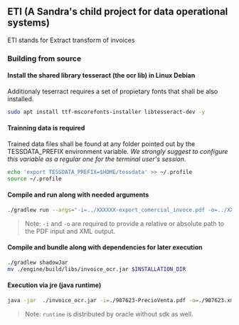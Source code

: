 ## ETI (A Sandra's child project for data operational systems)
ETI stands for Extract transform of invoices

### Building from source
#### Install the shared library tesseract (the ocr lib) in Linux Debian
Additionaly teserract requires a set of propietary fonts that shall be also installed.
```sh
sudo apt install ttf-mscorefonts-installer libtesseract-dev -y
```

#### Trainning data is required
Trained data files shall be found at any folder pointed out by the TESSDATA_PREFIX environment variable.
*We strongly suggest to configure this variable as a regular one for the terminal user's session*.
```sh
echo 'export TESSDATA_PREFIX=$HOME/tessdata' >> ~/.profile
source ~/.profile
```

#### Compile and run along with needed arguments
```sh
./gradlew run --args="-i=../XXXXXX-export_comercial_invoce.pdf -o=../XXXXXX-export_comercial_invoce.xml"
```
> Note: `-i` and `-o` are required to provide a relative or absolute path to the PDF input and XML output.

#### Compile and bundle along with dependencies for later execution
```sh
./gradlew shadowJar
mv ./engine/build/libs/invoice_ocr.jar $INSTALLATION_DIR
```

#### Execution via jre (java runtime)
```sh
java -jar  ./invoice_ocr.jar -i=./907623-PrecioVenta.pdf -o=./907623.xml
```
> Note: `runtime` is distributed by oracle without sdk as well.



